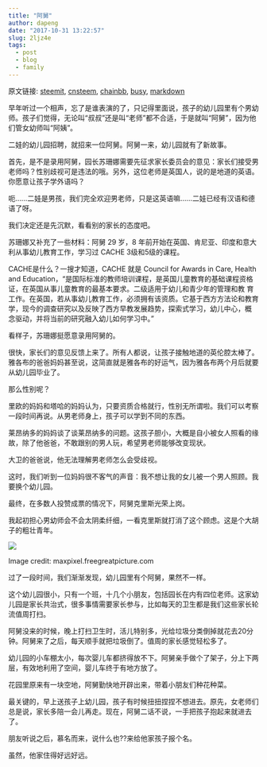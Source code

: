 ```yaml
---
title: "阿舅"
author: dapeng
date: "2017-10-31 13:22:57"
slug: 2ljz4e
tags: 
  - post
  - blog
  - family
---
```


原文链接: [steemit](https://steemit.com/cn/@dapeng/2ljz4e), [cnsteem](https://cnsteem.com/cn/@dapeng/2ljz4e), [chainbb](https://chainbb.com/cn/@dapeng/2ljz4e), [busy](https://busy.org/cn/@dapeng/2ljz4e), [markdown](https://raw.githubusercontent.com/pzhaonet/steem_mirror/master/content/post/2ljz4e.md)

早年听过一个相声，忘了是谁表演的了，只记得里面说，孩子的幼儿园里有个男幼师。孩子们觉得，无论叫“叔叔”还是叫“老师”都不合适，于是就叫“阿舅”，因为他们管女幼师叫“阿姨”。


二娃的幼儿园招聘，就招来一位阿舅。阿舅一来，幼儿园就有了新故事。


首先，是不是录用阿舅，园长苏珊娜需要先征求家长委员会的意见：家长们接受男老师吗？性别歧视可是违法的哦。另外，这位老师是英国人，说的是地道的英语。你愿意让孩子学外语吗？


呃……二娃是男孩，我们完全欢迎男老师，只是这英语嘛……二娃已经有汉语和德语了呀。


我们决定还是先沉默，看看别的家长的态度吧。


苏珊娜又补充了一些材料：阿舅 29 岁，8 年前开始在英国、肯尼亚、印度和意大利从事幼儿教育工作，学习过 CACHE 3级和5级的课程。


CACHE是什么？一搜才知道，CACHE 就是  Council for Awards in Care, Health and Education，“是国际标准的教师培训课程，是英国儿童教育的基础课程资格证，在英国从事儿童教育的最基本要求。二级适用于幼儿和青少年的管理和教 育工作。在英国，若从事幼儿教育工作，必须拥有该资质。它基于西方方法论和教育学，现今的调查研究以及反映了西方早教发展趋势，探索式学习，幼儿中心，概 念驱动，并将当前的研究融入幼儿如何学习中。”


看样子，苏珊娜挺愿意录用阿舅的。


很快，家长们的意见反馈上来了。所有人都说，让孩子接触地道的英伦腔太棒了。雅各布的爸爸妈妈甚至说，这简直就是雅各布的好运气，因为雅各布两个月后就要从幼儿园毕业了。


那么性别呢？


里欧的妈妈和塔哈的妈妈认为，只要资质合格就行，性别无所谓啦。我们可以考察一段时间再说。从男老师身上，孩子可以学到不同的东西。


莱昂纳多的妈妈谈了谈莱昂纳多的问题。这孩子胆小，大概是自小被女人照看的缘故，除了他爸爸，不敢跟别的男人玩，希望男老师能够改变现状。


大卫的爸爸说，他无法理解男老师怎么会受歧视。


这时，我们听到一位妈妈很不客气的声音：我不想让我的女儿被一个男人照顾。我要换个幼儿园。


最终，在多数人投赞成票的情况下，阿舅克里斯光荣上岗。


我起初担心男幼师会不会太阴柔纤细，一看克里斯就打消了这个顾虑。这是个大胡子的粗壮青年。



![](http://maxpixel.freegreatpicture.com/static/photo/1x/Lion-Kids-Lion-Father-Big-Cats-Wild-Animals-Drawing-1791988.jpg)

Image credit: maxpixel.freegreatpicture.com


过了一段时间，我们渐渐发现，幼儿园里有个阿舅，果然不一样。


这个幼儿园很小，只有一个班，十几个小朋友，包括园长在内有四位老师。这家幼儿园是家长共治式，很多事情需要家长参与，比如每天的卫生都是我们这些家长轮流值周打扫。


阿舅没来的时候，晚上打扫卫生时，活儿特别多，光给垃圾分类倒掉就花去20分钟。阿舅来了之后，每天顺手就把垃圾倒了。值周的家长感觉轻松多了。


幼儿园的小车棚太小，每次婴儿车都挤得放不下。阿舅亲手做个了架子，分上下两层，有效地利用了空间，婴儿车终于有地方放了。


花园里原来有一块空地，阿舅勤快地开辟出来，带着小朋友们种花种菜。


最关键的，早上送孩子上幼儿园，孩子有时候扭扭捏捏不想进去。原先，女老师们总是说，家长多陪一会儿再走。现在，阿舅二话不说，一手把孩子抱起来就进去了。


朋友听说之后，慕名而来，说什么也??来给他家孩子报个名。


虽然，他家住得好远好远。
